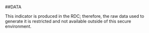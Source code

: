 ##DATA

This indicator is produced in the RDC; therefore, the raw data used to generate it is restricted and not available outside of this secure environment.
